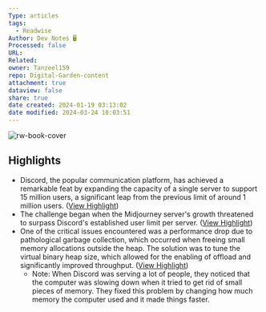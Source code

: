```yaml
---
Type: articles
tags:
  - Readwise
Author: Dev Notes 🖥️
Processed: false
URL: 
Related: 
owner: Tanzeel159
repo: Digital-Garden-content
attachment: true
dataview: false
share: true
date created: 2024-01-19 03:13:02
date modified: 2024-03-24 10:03:51
---
```

![rw-book-cover](https://readwise-assets.s3.amazonaws.com/static/images/article0.00998d930354.png)

## Highlights
- Discord, the popular communication platform, has achieved a remarkable feat by expanding the capacity of a single server to support 15 million users, a significant leap from the previous limit of around 1 million users. ([View Highlight](https://read.readwise.io/read/01hmgdh4cg0d1dsp0ngpdsxyyh))
- The challenge began when the Midjourney server's growth threatened to surpass Discord's established user limit per server. ([View Highlight](https://read.readwise.io/read/01hmgdh7zhr2yazfpjhcjy3der))
- One of the critical issues encountered was a performance drop due to pathological garbage collection, which occurred when freeing small memory allocations outside the heap. The solution was to tune the virtual binary heap size, which allowed for the enabling of offload and significantly improved throughput. ([View Highlight](https://read.readwise.io/read/01hmgdhgm0dyhfk575587f2hjp))
    - Note: When Discord was serving a lot of people, they noticed that the computer was slowing down when it tried to get rid of small pieces of memory. They fixed this problem by changing how much memory the computer used and it made things faster.
